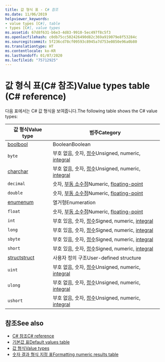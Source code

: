 ```yaml
---
title: 값 형식 표 - C# 참조
ms.date: 11/06/2019
helpviewer_keywords:
- value types [C#], table
- types [C#], value types
ms.assetid: 67d8f631-b6e3-4d83-9910-5ec497f8c5f3
ms.openlocfilehash: c0db75cc502426490d82c369a919079e8f53284c
ms.sourcegitcommit: 5f236cd78cf09593c8945a7d753e0850e96a0b80
ms.translationtype: HT
ms.contentlocale: ko-KR
ms.lasthandoff: 01/07/2020
ms.locfileid: "75712925"
---
```

# <a name="value-types-table-c-reference"></a><span data-ttu-id="1e98e-102">값 형식 표(C# 참조)</span><span class="sxs-lookup"><span data-stu-id="1e98e-102">Value types table (C# reference)</span></span>

<span data-ttu-id="1e98e-103">다음 표에서는 C# 값 형식을 보여줍니다.</span><span class="sxs-lookup"><span data-stu-id="1e98e-103">The following table shows the C# value types:</span></span>

|<span data-ttu-id="1e98e-104">값 형식</span><span class="sxs-lookup"><span data-stu-id="1e98e-104">Value type</span></span>|<span data-ttu-id="1e98e-105">범주</span><span class="sxs-lookup"><span data-stu-id="1e98e-105">Category</span></span>|
|----------------|--------------|
|[<span data-ttu-id="1e98e-106">bool</span><span class="sxs-lookup"><span data-stu-id="1e98e-106">bool</span></span>](../builtin-types/bool.md)|<span data-ttu-id="1e98e-107">Boolean</span><span class="sxs-lookup"><span data-stu-id="1e98e-107">Boolean</span></span>|
|`byte`|<span data-ttu-id="1e98e-108">부호 없음, 숫자, [정수](../builtin-types/integral-numeric-types.md)</span><span class="sxs-lookup"><span data-stu-id="1e98e-108">Unsigned, numeric, [integral](../builtin-types/integral-numeric-types.md)</span></span>|
|[<span data-ttu-id="1e98e-109">char</span><span class="sxs-lookup"><span data-stu-id="1e98e-109">char</span></span>](../builtin-types/char.md)|<span data-ttu-id="1e98e-110">부호 없음, 숫자, [정수](../builtin-types/integral-numeric-types.md)</span><span class="sxs-lookup"><span data-stu-id="1e98e-110">Unsigned, numeric, [integral](../builtin-types/integral-numeric-types.md)</span></span>|
|`decimal`|<span data-ttu-id="1e98e-111">숫자, [부동 소수점](../builtin-types/floating-point-numeric-types.md)</span><span class="sxs-lookup"><span data-stu-id="1e98e-111">Numeric, [floating-point](../builtin-types/floating-point-numeric-types.md)</span></span>|
|`double`|<span data-ttu-id="1e98e-112">숫자, [부동 소수점](../builtin-types/floating-point-numeric-types.md)</span><span class="sxs-lookup"><span data-stu-id="1e98e-112">Numeric, [floating-point](../builtin-types/floating-point-numeric-types.md)</span></span>|
|[<span data-ttu-id="1e98e-113">enum</span><span class="sxs-lookup"><span data-stu-id="1e98e-113">enum</span></span>](../builtin-types/enum.md)|<span data-ttu-id="1e98e-114">열거형</span><span class="sxs-lookup"><span data-stu-id="1e98e-114">Enumeration</span></span>|
|`float`|<span data-ttu-id="1e98e-115">숫자, [부동 소수점](../builtin-types/floating-point-numeric-types.md)</span><span class="sxs-lookup"><span data-stu-id="1e98e-115">Numeric, [floating-point](../builtin-types/floating-point-numeric-types.md)</span></span>|
|`int`|<span data-ttu-id="1e98e-116">부호 있음, 숫자, [정수](../builtin-types/integral-numeric-types.md)</span><span class="sxs-lookup"><span data-stu-id="1e98e-116">Signed, numeric, [integral](../builtin-types/integral-numeric-types.md)</span></span>|
|`long`|<span data-ttu-id="1e98e-117">부호 있음, 숫자, [정수](../builtin-types/integral-numeric-types.md)</span><span class="sxs-lookup"><span data-stu-id="1e98e-117">Signed, numeric, [integral](../builtin-types/integral-numeric-types.md)</span></span>|
|`sbyte`|<span data-ttu-id="1e98e-118">부호 있음, 숫자, [정수](../builtin-types/integral-numeric-types.md)</span><span class="sxs-lookup"><span data-stu-id="1e98e-118">Signed, numeric, [integral](../builtin-types/integral-numeric-types.md)</span></span>|
|`short`|<span data-ttu-id="1e98e-119">부호 있음, 숫자, [정수](../builtin-types/integral-numeric-types.md)</span><span class="sxs-lookup"><span data-stu-id="1e98e-119">Signed, numeric, [integral](../builtin-types/integral-numeric-types.md)</span></span>|
|[<span data-ttu-id="1e98e-120">struct</span><span class="sxs-lookup"><span data-stu-id="1e98e-120">struct</span></span>](struct.md)|<span data-ttu-id="1e98e-121">사용자 정의 구조</span><span class="sxs-lookup"><span data-stu-id="1e98e-121">User-defined structure</span></span>|
|`uint`|<span data-ttu-id="1e98e-122">부호 없음, 숫자, [정수](../builtin-types/integral-numeric-types.md)</span><span class="sxs-lookup"><span data-stu-id="1e98e-122">Unsigned, numeric, [integral](../builtin-types/integral-numeric-types.md)</span></span>|
|`ulong`|<span data-ttu-id="1e98e-123">부호 없음, 숫자, [정수](../builtin-types/integral-numeric-types.md)</span><span class="sxs-lookup"><span data-stu-id="1e98e-123">Unsigned, numeric, [integral](../builtin-types/integral-numeric-types.md)</span></span>|
|`ushort`|<span data-ttu-id="1e98e-124">부호 없음, 숫자, [정수](../builtin-types/integral-numeric-types.md)</span><span class="sxs-lookup"><span data-stu-id="1e98e-124">Unsigned, numeric, [integral](../builtin-types/integral-numeric-types.md)</span></span>|

## <a name="see-also"></a><span data-ttu-id="1e98e-125">참조</span><span class="sxs-lookup"><span data-stu-id="1e98e-125">See also</span></span>

- [<span data-ttu-id="1e98e-126">C# 참조</span><span class="sxs-lookup"><span data-stu-id="1e98e-126">C# reference</span></span>](../index.md)
- [<span data-ttu-id="1e98e-127">기본값 표</span><span class="sxs-lookup"><span data-stu-id="1e98e-127">Default values table</span></span>](default-values-table.md)
- [<span data-ttu-id="1e98e-128">값 형식</span><span class="sxs-lookup"><span data-stu-id="1e98e-128">Value types</span></span>](value-types.md)
- [<span data-ttu-id="1e98e-129">숫자 결과 형식 지정 표</span><span class="sxs-lookup"><span data-stu-id="1e98e-129">Formatting numeric results table</span></span>](formatting-numeric-results-table.md)
